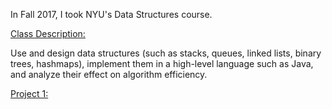 In Fall 2017, I took NYU's Data Structures course.

<p><a href="https://joannakl.github.io/cs102_f17/index.html">Class Description:</a></p>
Use and design data structures (such as stacks, queues, linked lists, binary trees, hashmaps), implement them in a high-level language such as Java, and analyze their effect on algorithm efficiency.

<p><a href="https://joannakl.github.io/cs102_f17/hwk/project1.pdf">Project 1:</a></p>
